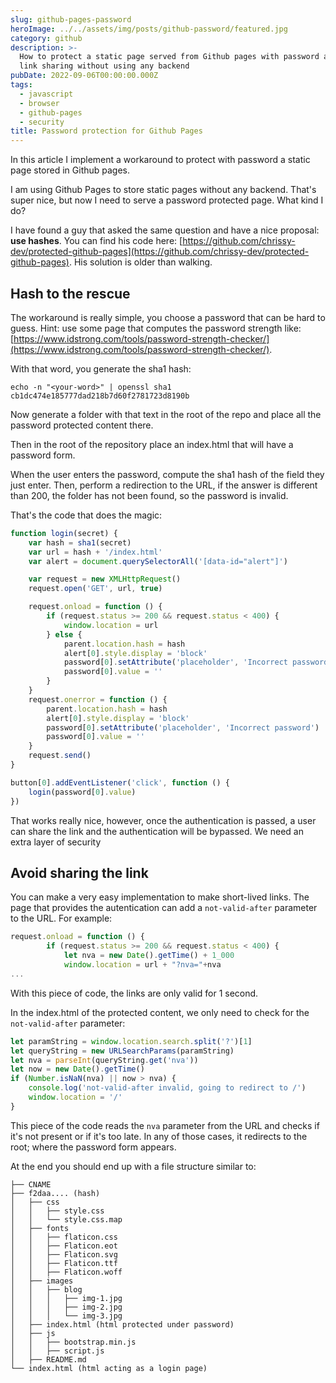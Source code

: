 ```yaml
---
slug: github-pages-password
heroImage: ../../assets/img/posts/github-password/featured.jpg
category: github
description: >-
  How to protect a static page served from Github pages with password and avoid
  link sharing without using any backend
pubDate: 2022-09-06T00:00:00.000Z
tags:
  - javascript
  - browser
  - github-pages
  - security
title: Password protection for Github Pages
---
```


In this article I implement a workaround to protect with password a static page stored in Github pages.

I am using Github Pages to store static pages without any backend. That's super nice, but now I need to serve a password protected page. What kind I do?

I have found a guy that asked the same question and have a nice proposal: <b>use hashes</b>. You can find his code here: <a href="https://github.com/chrissy-dev/protected-github-pages">[https://github.com/chrissy-dev/protected-github-pages](https://github.com/chrissy-dev/protected-github-pages)</a>. His solution is older than walking.

## Hash to the rescue

The workaround is really simple, you choose a password that can be hard to guess. Hint: use some page that computes the password strength like: <a href="https://www.idstrong.com/tools/password-strength-checker/">[https://www.idstrong.com/tools/password-strength-checker/](https://www.idstrong.com/tools/password-strength-checker/)</a>.

With that word, you generate the sha1 hash:

```shell
echo -n "<your-word>" | openssl sha1
cb1dc474e185777dad218b7d60f2781723d8190b
```

Now generate a folder with that text in the root of the repo and place all the password protected content there.

Then in the root of the repository place an index.html that will have a password form.

When the user enters the password, compute the sha1 hash of the field they just enter. Then, perform a redirection to the URL, if the answer is different than 200, the folder has not been found, so the password is invalid.

That's the code that does the magic:

```javascript
function login(secret) {
	var hash = sha1(secret)
	var url = hash + '/index.html'
	var alert = document.querySelectorAll('[data-id="alert"]')

	var request = new XMLHttpRequest()
	request.open('GET', url, true)

	request.onload = function () {
		if (request.status >= 200 && request.status < 400) {
			window.location = url
		} else {
			parent.location.hash = hash
			alert[0].style.display = 'block'
			password[0].setAttribute('placeholder', 'Incorrect password')
			password[0].value = ''
		}
	}
	request.onerror = function () {
		parent.location.hash = hash
		alert[0].style.display = 'block'
		password[0].setAttribute('placeholder', 'Incorrect password')
		password[0].value = ''
	}
	request.send()
}

button[0].addEventListener('click', function () {
	login(password[0].value)
})
```

That works really nice, however, once the authentication is passed, a user can share the link and the authentication will be bypassed. We need an extra layer of security

## Avoid sharing the link

You can make a very easy implementation to make short-lived links. The page that provides the autentication can add a `not-valid-after` parameter to the URL. For example:

```javascript
request.onload = function () {
        if (request.status >= 200 && request.status < 400) {
            let nva = new Date().getTime() + 1_000
            window.location = url + "?nva="+nva
...
```

With this piece of code, the links are only valid for 1 second.

In the index.html of the protected content, we only need to check for the `not-valid-after` parameter:

```javascript
let paramString = window.location.search.split('?')[1]
let queryString = new URLSearchParams(paramString)
let nva = parseInt(queryString.get('nva'))
let now = new Date().getTime()
if (Number.isNaN(nva) || now > nva) {
	console.log('not-valid-after invalid, going to redirect to /')
	window.location = '/'
}
```

This piece of the code reads the `nva` parameter from the URL and checks if it's not present or if it's too late. In any of those cases, it redirects to the root; where the password form appears.

At the end you should end up with a file structure similar to:

```
├── CNAME
├── f2daa.... (hash)
│   ├── css
│   │   ├── style.css
│   │   └── style.css.map
│   ├── fonts
│   │   ├── flaticon.css
│   │   ├── Flaticon.eot
│   │   ├── Flaticon.svg
│   │   ├── Flaticon.ttf
│   │   ├── Flaticon.woff
│   ├── images
│   │   ├── blog
│   │   │   ├── img-1.jpg
│   │   │   ├── img-2.jpg
│   │   │   └── img-3.jpg
│   ├── index.html (html protected under password)
│   ├── js
│   │   ├── bootstrap.min.js
│   │   ├── script.js
│   ├── README.md
└── index.html (html acting as a login page)
```
